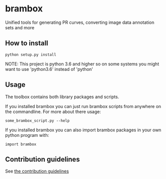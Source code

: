 # brambox

Unified tools for generating PR curves, converting image data annotation sets and more

## How to install

```
python setup.py install
```

NOTE: This project is python 3.6 and higher so on some systems you might want to use 'python3.6' instead of 'python'

## Usage

The toolbox contains both library packages and scripts.

If you installed brambox you can just run brambox scripts from anywhere on the commandline.
For more about there usage:

```
some_brambox_script.py --help
```

If you installed brambox you can also import brambox packages in your own python program with:

```
import brambox
```

## Contribution guidelines

See [the contribution guidelines](CONTRIBUTING.md)
